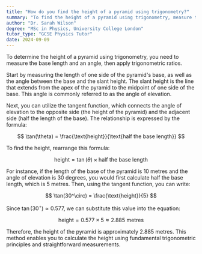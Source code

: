 ```yaml
---
title: "How do you find the height of a pyramid using trigonometry?"
summary: "To find the height of a pyramid using trigonometry, measure the base and an angle, then apply trigonometric ratios."
author: "Dr. Sarah Wilson"
degree: "MSc in Physics, University College London"
tutor_type: "GCSE Physics Tutor"
date: 2024-09-09
---
```


To determine the height of a pyramid using trigonometry, you need to measure the base length and an angle, then apply trigonometric ratios.

Start by measuring the length of one side of the pyramid's base, as well as the angle between the base and the slant height. The slant height is the line that extends from the apex of the pyramid to the midpoint of one side of the base. This angle is commonly referred to as the angle of elevation.

Next, you can utilize the tangent function, which connects the angle of elevation to the opposite side (the height of the pyramid) and the adjacent side (half the length of the base). The relationship is expressed by the formula:

$$
\tan(\theta) = \frac{\text{height}}{\text{half the base length}}
$$

To find the height, rearrange this formula:

$$
\text{height} = \tan(\theta) \times \text{half the base length}
$$

For instance, if the length of the base of the pyramid is $10$ metres and the angle of elevation is $30$ degrees, you would first calculate half the base length, which is $5$ metres. Then, using the tangent function, you can write:

$$
\tan(30^\circ) = \frac{\text{height}}{5}
$$

Since $\tan(30^\circ) \approx 0.577$, we can substitute this value into the equation:

$$
\text{height} = 0.577 \times 5 \approx 2.885 \text{ metres}
$$

Therefore, the height of the pyramid is approximately $2.885$ metres. This method enables you to calculate the height using fundamental trigonometric principles and straightforward measurements.
    